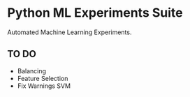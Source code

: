 # Python ML Experiments Suite

Automated Machine Learning Experiments.

## TO DO

* Balancing
* Feature Selection
* Fix Warnings SVM